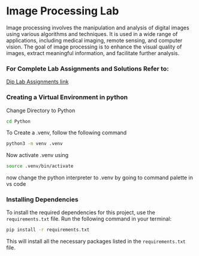 # Image Processing Lab

Image processing involves the manipulation and analysis of digital images using various algorithms and techniques. It is used in a wide range of applications, including medical imaging, remote sensing, and computer vision. The goal of image processing is to enhance the visual quality of images, extract meaningful information, and facilitate further analysis.

### For Complete Lab Assignments and Solutions Refer to:

[Dip Lab Assignments link](https://drive.google.com/drive/folders/1T_Czqel9OK2tAxJJ1dA0b54_rARXHChS?usp=sharing)

### Creating a Virtual Environment in python

Change Directory to Python

```bash
cd Python
```

To Create a .venv, follow the following command

```bash
python3 -m venv .venv
```

Now activate .venv using

```bash
source .venv/bin/activate
```

now change the python interpreter to .venv by going to command palette in vs code

### Installing Dependencies

To install the required dependencies for this project, use the `requirements.txt` file. Run the following command in your terminal:

```bash
pip install -r requirements.txt
```

This will install all the necessary packages listed in the `requirements.txt` file.
